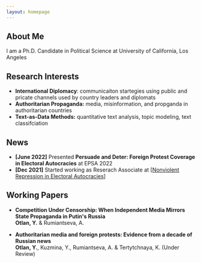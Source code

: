 ```yaml
---
layout: homepage
---
```


## About Me

I am a Ph.D. Candidate in Political Science at University of California, Los Angeles

## Research Interests

- **International Diplomacy**: communicaiton startegies using public and pricate channels used by country leaders and diplomats
- **Authoritarian Propaganda:** media, misinformation, and propganda in authoritarian countries  
- **Text-as-Data Methods:** quantitative text analysis, topic modeling, text classifciation

## News

- **[June 2022]** Presented **Persuade and Deter: Foreign Protest Coverage in Electoral
Autocracies** at EPSA 2022
- **[Dec 2021]** Started working as Reserach Associate at [[Nonviolent Repression in Electoral Autocracies](https://www.nonviolent-repression.co.uk/)]


## Working Papers

- **Competition Under Censorship: When Independent Media Mirrors State Propaganda in Putin's Russia** 
  <br>
  **Otlan, Y.** & Rumiantseva, A.
  <br>
  
- **Authoritarian media and foreign protests: Evidence from a decade of Russian news** 
  <br>
  **Otlan, Y.**, Kuzmina, Y., Rumiantseva, A. & Tertytchnaya, K. (Under Review)
  <br>


<!---{% include_relative _includes/publications.md %}--->

<!---{% include_relative _includes/services.md %}--->
